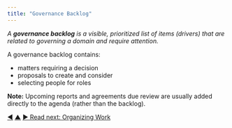 ```yaml
---
title: "Governance Backlog"
---
```



_A **governance backlog** is a visible, prioritized list of items (drivers) that are related to governing a domain and require attention._

A governance backlog contains:

-   matters requiring a decision
-   proposals to create and consider
-   selecting people for roles

**Note:** Upcoming reports and agreements due review are usually added directly to the agenda (rather than the backlog).



<div class="bottom-nav">
<a href="governance-facilitator.html" title="Back to: Governance Facilitator">◀</a> <a href="meeting-practices.html" title="Up: Meeting Practices">▲</a> <a href="organizing-work.html" title="Read next: Organizing Work">▶ Read next: Organizing Work</a>
</div>


<script type="text/javascript">
Mousetrap.bind('g n', function() {
    window.location.href = 'organizing-work.html';
    return false;
});
</script>

